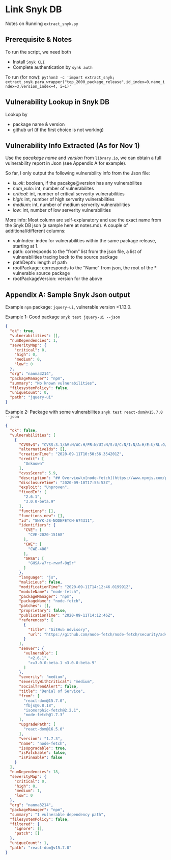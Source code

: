 # Link Snyk DB 
Notes on Running `extract_snyk.py`

## Prerequisite & Notes
To run the script, we need both
* Install `Snyk CLI`
* Complete authentication by `synk auth`

To run (for now):
`python3 -c 'import extract_snyk; extract_snyk.para_wrapper("top_2000_package_release",id_index=0,name_index=3,version_index=4, i=1)'`

## Vulnerability Lookup in Snyk DB
Lookup by
* package name & version 
* github url (if the first choice is not working)

## Vulnerability Info Extracted (As for Nov 1)
Use the *pacakage name* and *version* from `library.io`, we can obtain a full vulnerability report in Json (see Appendix A for example).

So far, I only output the following vulnerability info from the Json file:
* *is_ok*: boolean, if the pacakge@version has any vulnerabilites
* *num_vuln*: int, number of vulnerabilites
* *critical*: int, number of critical serverity vulnerabilities
* *high*: int, number of high serverity vulnerabilities
* *medium*: int, number of medium serverity vulnerabilities
* *low*: int, number of low serverity vulnerabilities

More info:
Most column are self-explanatory and use the exact name from the Snyk DB json (a sample here at notes.md). A couple of additional/different columns:
* vulnIndex: index for vulnerabilities within the same package release, starting at 1.
* path: corresponds to the "from" list from the json file, a list of vulnerabilities tracing back to the source package
* pathDepth: length of path
* rootPackage: corresponds to the "Name" from json, the root of the * vulnerable source package
* rootPackageVersion: version for the above

## Appendix A: Sample Snyk Json output 
Example `npm` package: `jquery-ui`, vulnerable version <1.13.0.

Example 1: Good package `snyk test jquery-ui --json`
```json
{
  "ok": true,
  "vulnerabilities": [],
  "numDependencies": 1,
  "severityMap": {
    "critical": 0,
    "high": 0,
    "medium": 0,
    "low": 0
  },
  "org": "nanma3214",
  "packageManager": "npm",
  "summary": "No known vulnerabilities",
  "filesystemPolicy": false,
  "uniqueCount": 0,
  "path": "jquery-ui"
}

```

Example 2: Package with some vulnerabilites `snyk test react-dom@v15.7.0 --json`
```json
{
  "ok": false,
  "vulnerabilities": [
    {
      "CVSSv3": "CVSS:3.1/AV:N/AC:H/PR:N/UI:N/S:U/C:N/I:N/A:H/E:U/RL:O/RC:R",
      "alternativeIds": [],
      "creationTime": "2020-09-11T10:50:56.354201Z",
      "credit": [
        "Unknown"
      ],
      "cvssScore": 5.9,
      "description": "## Overview\n[node-fetch](https://www.npmjs.com/package/node-fetch) is an A light-weight module that brings window.fetch to node.js\n\nAffected versions of this package are vulnerable to Denial of Service. Node Fetch did not honor the `size` option after following a redirect, which means that when a content size was over the limit, a FetchError would never get thrown and the process would end without failure.\n## Remediation\nUpgrade `node-fetch` to version 2.6.1, 3.0.0-beta.9 or higher.\n## References\n- [GitHub Advisory](https://github.com/node-fetch/node-fetch/security/advisories/GHSA-w7rc-rwvf-8q5r)\n",
      "disclosureTime": "2020-09-10T17:55:53Z",
      "exploit": "Unproven",
      "fixedIn": [
        "2.6.1",
        "3.0.0-beta.9"
      ],
      "functions": [],
      "functions_new": [],
      "id": "SNYK-JS-NODEFETCH-674311",
      "identifiers": {
        "CVE": [
          "CVE-2020-15168"
        ],
        "CWE": [
          "CWE-400"
        ],
        "GHSA": [
          "GHSA-w7rc-rwvf-8q5r"
        ]
      },
      "language": "js",
      "malicious": false,
      "modificationTime": "2020-09-11T14:12:46.019991Z",
      "moduleName": "node-fetch",
      "packageManager": "npm",
      "packageName": "node-fetch",
      "patches": [],
      "proprietary": false,
      "publicationTime": "2020-09-11T14:12:46Z",
      "references": [
        {
          "title": "GitHub Advisory",
          "url": "https://github.com/node-fetch/node-fetch/security/advisories/GHSA-w7rc-rwvf-8q5r"
        }
      ],
      "semver": {
        "vulnerable": [
          "<2.6.1",
          ">=3.0.0-beta.1 <3.0.0-beta.9"
        ]
      },
      "severity": "medium",
      "severityWithCritical": "medium",
      "socialTrendAlert": false,
      "title": "Denial of Service",
      "from": [
        "react-dom@15.7.0",
        "fbjs@0.8.18",
        "isomorphic-fetch@2.2.1",
        "node-fetch@1.7.3"
      ],
      "upgradePath": [
        "react-dom@16.5.0"
      ],
      "version": "1.7.3",
      "name": "node-fetch",
      "isUpgradable": true,
      "isPatchable": false,
      "isPinnable": false
    }
  ],
  "numDependencies": 18,
  "severityMap": {
    "critical": 0,
    "high": 0,
    "medium": 1,
    "low": 0
  },
  "org": "nanma3214",
  "packageManager": "npm",
  "summary": "1 vulnerable dependency path",
  "filesystemPolicy": false,
  "filtered": {
    "ignore": [],
    "patch": []
  },
  "uniqueCount": 1,
  "path": "react-dom@v15.7.0"
}
```